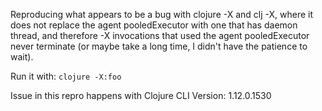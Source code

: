 Reproducing what appears to be a bug with clojure -X and clj -X, where it does not replace the agent pooledExecutor with one that has daemon thread, and therefore -X invocations that used the agent pooledExecutor never terminate (or maybe take a long time, I didn't have the patience to wait).

Run it with: `clojure -X:foo`

Issue in this repro happens with Clojure CLI Version: 1.12.0.1530
